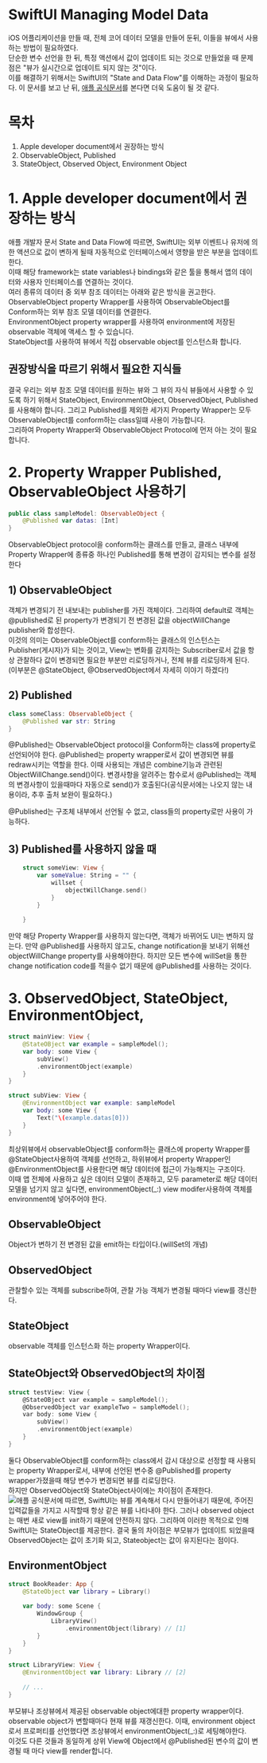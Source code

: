 # SwiftUI Managing Model Data
iOS 어플리케이션을 만들 때, 전체 코어 데이터 모델을 만들어 둔뒤, 이들을 뷰에서 사용하는 방법이 필요하였다.    
단순한 변수 선언을 한 뒤, 특정 액션에서 값이 업데이트 되는 것으로 만들었을 때 문제점은 "뷰가 실시간으로 업데이트 되지 않는 것"이다.    
이를 해결하기 위해서는 SwiftUI의 "State and Data Flow"를 이해하는 과정이 필요하다.
이 문서를 보고 난 뒤, [애플 공식문서](https://developer.apple.com/documentation/swiftui/managing-model-data-in-your-app)를 본다면 더욱 도움이 될 것 같다. 
# 목차
1. Apple developer document에서 권장하는 방식
2. ObservableObject, Published
3. StateObject, Observed Object, Environment Object


# 1. Apple developer document에서 권장하는 방식
애플 개발자 문서 State and Data Flow에 따르면, SwiftUI는 외부 이벤트나 유저에 의한 액션으로 값이 변하게 될때 자동적으로 인터페이스에서 영향을 받은 부분을 업데이트한다.    
이때 해당 framework는 state variables나 bindings와 같은 툴을 통해서 앱의 데이터와 사용자 인터페이스를 연결하는 것이다.      
여러 종류의 데이터 중 외부 참조 데이터는 아래와 같은 방식을 권고한다.   
ObservableObject property Wrapper를 사용하여 ObservableObject를 Conform하는 외부 참조 모델 데이터를 연결한다.   
EnvironmentObject property wrapper를 사용하여 environment에 저장된 observable 객체에 액세스 할 수 있습니다.    
StateObject를 사용하여 뷰에서 직접 observable object를 인스턴스화 합니다.

## 권장방식을 따르기 위해서 필요한 지식들
결국 우리는 외부 참조 모델 데이터를 원하는 뷰와 그 뷰의 자식 뷰들에서 사용할 수 있도록 하기 위해서 StateObject, EnvironmentObject, ObservedObject, Published를 사용해야 합니다. 
그리고 Published를 제외한 세가지 Property Wrapper는 모두 ObservableObject를 conform하는 class일떄 사용이 가능합니다.     
그리하여 Property Wrapper와 ObservableObject Protocol에 먼저 아는 것이 필요합니다. 


# 2. Property Wrapper Published, ObservableObject 사용하기
```swift
public class sampleModel: ObservableObject {
    @Published var datas: [Int]
}
```
ObservableObject protocol을 conform하는 클래스를 만들고, 클래스 내부에 Property Wrapper에 종류중 하나인 Published를 통해 변경이 감지되는 변수를 설정한다
## 1) ObservableObject 
객체가 변경되기 전 내보내는 publisher를 가진 객체이다. 그리하여 default로 객체는 @published로 된 property가 변경되기 전 변경된 값을 objectWillChange publisher와 합성한다.    
이것의 의미는 ObservableObject를 conform하는 클래스의 인스턴스는 Publisher(게시자)가 되는 것이고, View는 변화를 감지하는 Subscriber로서 값을 항상 관찰하다 값이 변경되면 필요한 부분만 리로딩하거나, 전체 뷰를 리로딩하게 된다. (이부분은 @StateObject, @ObservedObject에서 자세히 이야기 하겠다!)

## 2) Published
```swift
class someClass: ObservableObject {
    @Published var str: String
}
```
@Published는 ObservableObject protocol을 Conform하는 class에 property로 선언되어야 한다. 
@Published는 property wrapper로서 값이 변경되면 뷰를 redraw시키는 역할을 한다. 이때 사용되는 개념은 combine기능과 관련된 ObjectWillChange.send()이다. 변경사항을 알려주는 함수로서 @Published는 객체의 변경사항이 있을때마다 자동으로 send()가 호출된다(공식문서에는 나오지 않는 내용이라, 추후 출처 보완이 필요하다.)  

@Published는 구조체 내부에서 선언될 수 없고, class들의 property로만 사용이 가능하다.

## 3) Published를 사용하지 않을 때 
```swift
    struct someView: View {
        var someValue: String = "" {
            willset {
                objectWillChange.send()
            }
        }
        
    }
```
만약 해당 Property Wrapper를 사용하지 않는다면, 객체가 바뀌어도 UI는 변하지 않는다. 만약 @Published를 사용하지 않고도, change notification을 보내기 위해선 objectWillChange property를 사용해야한다. 하지만 모든 변수에 willSet을 통한 change notification code를 적을수 없기 때문에 @Published를 사용하는 것이다. 

# 3. ObservedObject, StateObject, EnvironmentObject, 
```swift
struct mainView: View {
    @StateOBject var example = sampleModel();
    var body: some View {
        subView()
        .environmentObject(example)
    }
}
```

```swift
struct subView: View {
    @EnvironmentObject var example: sampleModel
    var body: some View {
        Text("\(example.datas[0]))
    }
}
```
최상위뷰에서 observableObject를 conform하는 클래스에 property Wrapper를 @StateObject사용하여 객체를 선언하고, 하위뷰에서 property Wrapper인 @EnvironmentObject를 사용한다면 해당 데이터에 접근이 가능해지는 구조이다.      
이때 앱 전체에 사용하고 싶은 데이터 모델이 존재하고, 모두 parameter로 해당 데이터 모델을 넘기지 않고 싶다면, environmentObject(_:) view modifer사용하여 객체를 environment에 넣어주어야 한다. 
 
## ObservableObject
Object가 변하기 전 변경된 값을 emit하는 타입이다.(willSet의 개념)

## ObservedObject
관찰할수 있는 객체를 subscribe하여, 관찰 가능 객체가 변경될 때마다 view를 갱신한다.

## StateObject
observable 객체를 인스턴스화 하는 property Wrapper이다.

## StateObject와 ObservedObject의 차이점
```c
struct testView: View {
    @StateOBject var example = sampleModel();
    @ObservedObject var exampleTwo = sampleModel();
    var body: some View {
        subView()
        .environmentObject(example)
    }
}
```
둘다 ObservableObject를 conform하는 class에서 감시 대상으로 선정할 때 사용되는 property Wrapper로서, 내부에 선언된 변수중 @Published를 property wrapper가졌을때 해당 변수가 변경되면 뷰를 리로딩한다.    
하지만 ObservedObject와 StateObject사이에는 차이점이 존재한다.   
![애플 공식문서](https://developer.apple.com/documentation/swiftui/managing-model-data-in-your-app, "Apple document for managing model data in your app")에 따르면, SwiftUI는 뷰를 계속해서 다시 만들어내기 때문에, 주어진 입력값들을 가지고 시작할때 항상 같은 뷰를 나타내야 한다. 그러나 observed object는 매번 새로 view를 init하기 때문에 안전하지 않다. 그리하여 이러한 목적으로 인해 SwiftUI는 StateObject를 제공한다.
결국 둘의 차이점은 부모뷰가 업데이트 되었을때 ObservedObject는 값이 초기화 되고, Stateobject는 값이 유지된다는 점이다. 

## EnvironmentObject
```swift
struct BookReader: App {
    @StateObject var library = Library()
    
    var body: some Scene {
        WindowGroup {
            LibraryView()
                .environmentObject(library) // [1]
        }
    }
}

struct LibraryView: View {
    @EnvironmentObject var library: Library // [2]
    
    // ...
}
```
부모뷰나 조상뷰에서 제공된 observable object에대한 property wrapper이다. 
observable object가 변할때마다 현재 뷰를 재갱신한다. 이때, environment object로서 프로퍼티를 선언했다면 조상뷰에서 environmentObject(_:)로 세팅해야한다.     
이것도 다른 것들과 동일하게 상위 View에 Object에서 @Published된 변수의 값이 변경될 때 마다 view를 render합니다. 



